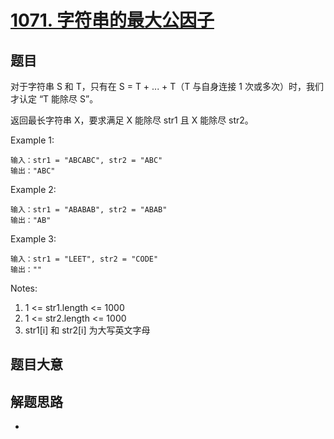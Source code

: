 # [1071. 字符串的最大公因子](https://leetcode-cn.com/problems/greatest-common-divisor-of-strings/)

## 题目

对于字符串 S 和 T，只有在 S = T + ... + T（T 与自身连接 1 次或多次）时，我们才认定 “T 能除尽 S”。

返回最长字符串 X，要求满足 X 能除尽 str1 且 X 能除尽 str2。

Example 1:

```
输入：str1 = "ABCABC", str2 = "ABC"
输出："ABC"
```

Example 2:

```
输入：str1 = "ABABAB", str2 = "ABAB"
输出："AB"
```

Example 3:

```
输入：str1 = "LEET", str2 = "CODE"
输出：""
```

Notes:
1. 1 <= str1.length <= 1000
2. 1 <= str2.length <= 1000
3. str1[i] 和 str2[i] 为大写英文字母

## 题目大意

## 解题思路
- 

